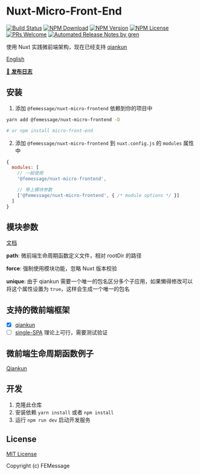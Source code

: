 # Nuxt-Micro-Front-End

[![Build Status](https://badgen.net/travis/FEMessage/nuxt-micro-frontend/master)](https://travis-ci.com/FEMessage/nuxt-micro-frontend)
[![NPM Download](https://badgen.net/npm/dm/@femessage/nuxt-micro-frontend)](https://www.npmjs.com/package/@femessage/nuxt-micro-frontend)
[![NPM Version](https://badgen.net/npm/v/@femessage/nuxt-micro-frontend)](https://www.npmjs.com/package/@femessage/nuxt-micro-frontend)
[![NPM License](https://badgen.net/npm/license/@femessage/nuxt-micro-frontend)](https://github.com/FEMessage/nuxt-micro-frontend/blob/master/LICENSE)
[![PRs Welcome](https://img.shields.io/badge/PRs-welcome-brightgreen.svg)](https://github.com/FEMessage/nuxt-micro-frontend/pulls)
[![Automated Release Notes by gren](https://img.shields.io/badge/%F0%9F%A4%96-release%20notes-00B2EE.svg)](https://github-tools.github.io/github-release-notes/)

使用 Nuxt 实践微前端架构，现在已经支持 [qiankun](https://qiankun.umijs.org/)

[English](./README.md)

[📖 **发布日志**](./CHANGELOG.md)

## 安装

1. 添加 `@femessage/nuxt-micro-frontend` 依赖到你的项目中

```bash
yarn add @femessage/nuxt-micro-frontend -D 

# or npm install micro-front-end
```

2. 添加 `@femessage/nuxt-micro-frontend` 到 `nuxt.config.js` 的 `modules` 属性中

```js
{
  modules: [
    // 一般使用
    '@femessage/nuxt-micro-frontend',

    // 带上模块参数
    ['@femessage/nuxt-micro-frontend', { /* module options */ }]
  ]
}
```

## 模块参数

[文档](https://github.com/lianghx-319/micro-nuxt/blob/master/lib/module.js)

**path**: 微前端生命周期函数定义文件，相对 rootDir 的路径

**force**: 强制使用模块功能，忽略 Nuxt 版本校验

**unique**: 由于 qiankun 需要一个唯一的包名区分多个子应用，如果懒得修改可以将这个属性设置为 `true`，这样会生成一个唯一的包名

## 支持的微前端框架
- [x] [qiankun](https://github.com/umijs/qiankun)
- [ ] [single-SPA](https://github.com/single-spa/single-spa) 理论上可行，需要测试验证

## 微前端生命周期函数例子
[Qiankun](https://github.com/lianghx-319/micro-nuxt/blob/master/example/mfe.js)

## 开发

1. 克隆此仓库
2. 安装依赖 `yarn install` 或者 `npm install`
3. 运行 `npm run dev` 启动开发服务

## License

[MIT License](./LICENSE)

Copyright (c) FEMessage
